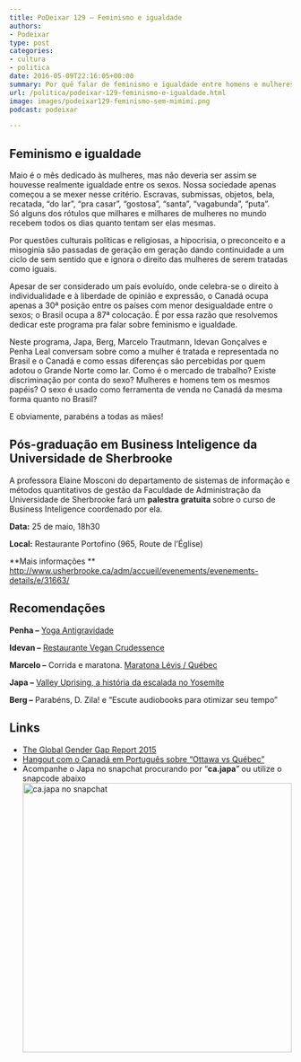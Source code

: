 ```yaml
---
title: PoDeixar 129 – Feminismo e igualdade
authors:
- Podeixar
type: post
categories:
- cultura
- politica
date: 2016-05-09T22:16:05+00:00
summary: Por quê falar de feminismo e igualdade entre homens e mulheres no Canadá se ele é um país desenvolvido?
url: /politica/podeixar-129-feminismo-e-igualdade.html
image: images/podeixar129-feminismo-sem-mimimi.png
podcast: podeixar

---
```

## Feminismo e igualdade

Maio é o mês dedicado às mulheres, mas não deveria ser assim se houvesse realmente igualdade entre os sexos. Nossa sociedade apenas começou a se mexer nesse critério. Escravas, submissas, objetos, bela, recatada, &#8220;do lar&#8221;, &#8220;pra casar&#8221;, &#8220;gostosa&#8221;, &#8220;santa&#8221;, &#8220;vagabunda&#8221;, &#8220;puta&#8221;. Só alguns dos rótulos que milhares e milhares de mulheres no mundo recebem todos os dias quanto tentam ser elas mesmas.

Por questões culturais políticas e religiosas, a hipocrisia, o preconceito e a misoginia são passadas de geração em geração dando continuidade a um ciclo de sem sentido que e ignora o direito das mulheres de serem tratadas como iguais.

Apesar de ser considerado um país evoluído, onde celebra-se o direito à individualidade e à liberdade de opinião e expressão, o Canadá ocupa apenas a 30ª posição entre os países com menor desigualdade entre o sexos; o Brasil ocupa a 87ª colocação. É por essa razão que resolvemos dedicar este programa pra falar sobre feminismo e igualdade.

Neste programa, Japa, Berg, Marcelo Trautmann, Idevan Gonçalves e Penha Leal conversam sobre como a mulher é tratada e representada no Brasil e o Canadá e como essas diferenças são percebidas por quem adotou o Grande Norte como lar. Como é o mercado de trabalho? Existe discriminação por conta do sexo? Mulheres e homens tem os mesmos papéis? O sexo é usado como ferramenta de venda no Canadá da mesma forma quanto no Brasil?

E obviamente, parabéns a todas as mães!



## Pós-graduação em Business Inteligence da Universidade de Sherbrooke

A professora Elaine Mosconi do departamento de sistemas de informação e métodos quantitativos de gestão da Faculdade de Administração da Universidade de Sherbrooke fará um **palestra gratuita** sobre o curso de Business Inteligence coordenado por ela.

**Data:** 25 de maio, 18h30

**Local:** Restaurante Portofino (965, Route de l&#8217;Église)

**Mais informações
** <http://www.usherbrooke.ca/adm/accueil/evenements/evenements-details/e/31663/>

## Recomendações

**Penha &#8211;** [Yoga Antigravidade][1]

**Idevan &#8211;** [Restaurante Vegan Crudessence][2]

**Marcelo &#8211;** Corrida e maratona. [Maratona Lévis / Québec][3]

**Japa &#8211;** [Valley Uprising, a história da escalada no Yosemite][4]

**Berg &#8211;** Parabéns, D. Zila! e &#8220;Escute audiobooks para otimizar seu tempo&#8221;

## Links

  * [The Global Gender Gap Report 2015][5]
  * [Hangout com o Canadá em Português sobre &#8220;Ottawa vs Québec&#8221;][6]
  * Acompanhe o Japa no snapchat procurando por &#8220;**ca.japa**&#8221; ou utilize o snapcode abaixo<img class="aligncenter size-full wp-image-5560" src="http://www.canadaagora.com/wp-content/uploads/ca.japa-snapchat-snapcode.png" alt="ca.japa no snapchat" width="480" height="480" />

 [1]: https://www.youtube.com/watch?v=x7TalnV6b1g
 [2]: http://www.crudessence.com/
 [3]: http://www.couriraquebec.com/
 [4]: http://senderfilms.com/productions/details/809/Valley-Uprising
 [5]: http://reports.weforum.org/global-gender-gap-report-2015/
 [6]: https://www.youtube.com/watch?v=BPBu87uRL_A